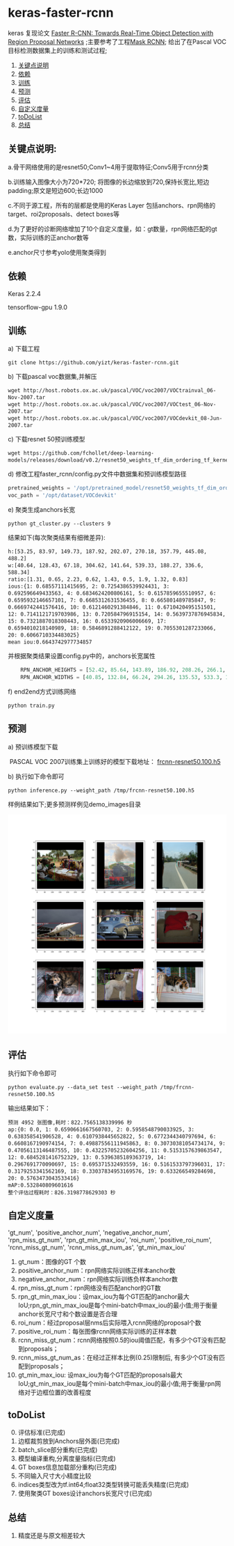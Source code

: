 # keras-faster-rcnn

keras 复现论文 [Faster R-CNN: Towards Real-Time Object Detection with Region Proposal Networks](https://arxiv.org/pdf/1504.08083.pdf) ;主要参考了工程[Mask RCNN](https://github.com/matterport/Mask_RCNN); 给出了在Pascal VOC目标检测数据集上的训练和测试过程;

1. [关键点说明](#关键点说明)
2. [依赖](#依赖)
3. [训练](#训练)
4. [预测](#预测)
5. [评估](#评估)
6. [自定义度量](#自定义度量)
7. [toDoList](#toDoList)
8. [总结](#总结)

## 关键点说明:

a.骨干网络使用的是resnet50;Conv1~4用于提取特征;Conv5用于rcnn分类

b.训练输入图像大小为720*720; 将图像的长边缩放到720,保持长宽比,短边padding;原文是短边600;长边1000

c.不同于源工程，所有的层都是使用的Keras Layer 包括anchors、rpn网络的target、roi2proposals、detect boxes等

d.为了更好的诊断网络增加了10个自定义度量，如：gt数量，rpn网络匹配的gt数，实际训练的正anchor数等

e.anchor尺寸参考yolo使用聚类得到


## 依赖

Keras 2.2.4

tensorflow-gpu 1.9.0



## 训练

a) 下载工程

```shell
git clone https://github.com/yizt/keras-faster-rcnn.git
```

b) 下载pascal voc数据集,并解压

```shell
wget http://host.robots.ox.ac.uk/pascal/VOC/voc2007/VOCtrainval_06-Nov-2007.tar
wget http://host.robots.ox.ac.uk/pascal/VOC/voc2007/VOCtest_06-Nov-2007.tar
wget http://host.robots.ox.ac.uk/pascal/VOC/voc2007/VOCdevkit_08-Jun-2007.tar
```

c) 下载resnet 50预训练模型

```shell
wget https://github.com/fchollet/deep-learning-models/releases/download/v0.2/resnet50_weights_tf_dim_ordering_tf_kernels_notop.h5
```

d) 修改工程faster_rcnn/config.py文件中数据集和预训练模型路径

```python
pretrained_weights = '/opt/pretrained_model/resnet50_weights_tf_dim_ordering_tf_kernels_notop.h5'
voc_path = '/opt/dataset/VOCdevkit'
```

e) 聚类生成anchors长宽
```shell
python gt_cluster.py --clusters 9
```
   结果如下(每次聚类结果有细微差异):
```shell
h:[53.25, 83.97, 149.73, 187.92, 202.07, 270.18, 357.79, 445.08, 488.2] 
w:[40.64, 128.43, 67.18, 304.62, 141.64, 539.33, 188.27, 336.6, 588.34]
ratio:[1.31, 0.65, 2.23, 0.62, 1.43, 0.5, 1.9, 1.32, 0.83]
ious:{1: 0.68557111415695, 2: 0.7254386539924431, 3: 0.692596649433563, 4: 0.6834624200806161, 5: 0.6157859655510957, 6: 0.6595932146657101, 7: 0.6685312631536455, 8: 0.665801489785847, 9: 0.6669742441576416, 10: 0.6121460291384846, 11: 0.6710420495151501, 12: 0.7141121719703986, 13: 0.720584796915154, 14: 0.5639737876945834, 15: 0.7321887018308443, 16: 0.6533920906006669, 17: 0.6594010218140989, 18: 0.5846891288412122, 19: 0.7055301287233066, 20: 0.6066710334483025}
mean iou:0.6643742977734857
```
   并根据聚类结果设置config.py中的，anchors长宽属性
```python
    RPN_ANCHOR_HEIGHTS = [52.42, 85.64, 143.89, 186.92, 208.26, 266.1, 359.72, 446.26, 484.92]
    RPN_ANCHOR_WIDTHS = [40.85, 132.84, 66.24, 294.26, 135.53, 533.3, 190.26, 339.55, 591.88]
```
f) end2end方式训练网络
```shell
python train.py
```

## 预测

a) 预训练模型下载

​    PASCAL VOC 2007训练集上训练好的模型下载地址： [frcnn-resnet50.100.h5](https://drive.google.com/file/d/1HEU0BFkU4l31DsHh-47XkjbiZaNEShAV/view?usp=sharing)


b) 执行如下命令即可

```shell
python inference.py --weight_path /tmp/frcnn-resnet50.100.h5
```

样例结果如下;更多预测样例见demo_images目录

![examples](demo_images/inferece_examples.2.png)


## 评估

执行如下命令即可

```shell
python evaluate.py --data_set test --weight_path /tmp/frcnn-resnet50.100.h5
```

输出结果如下：

```shell
预测 4952 张图像,耗时：822.7565138339996 秒
ap:{0: 0.0, 1: 0.6590661667560703, 2: 0.5958548790033925, 3: 0.638358541906528, 4: 0.6107938445652822, 5: 0.6772344340797694, 6: 0.6608167190974154, 7: 0.49887556111945863, 8: 0.30730381054734174, 9: 0.47056113146487555, 10: 0.43225705232604256, 11: 0.5153157639863547, 12: 0.6845281416752329, 13: 0.5396385189363719, 14: 0.2967691770090697, 15: 0.695371532493559, 16: 0.5161533797396031, 17: 0.3179253341562169, 18: 0.33037834953169576, 19: 0.633266549284698, 20: 0.5763473043533416}
mAP:0.532840809601616
整个评估过程耗时：826.3198778629303 秒
```

## 自定义度量

'gt_num', 'positive_anchor_num', 'negative_anchor_num', 'rpn_miss_gt_num',
                    'rpn_gt_min_max_iou', 'roi_num', 'positive_roi_num',
                    'rcnn_miss_gt_num', 'rcnn_miss_gt_num_as', 'gt_min_max_iou'
1. gt_num：图像的GT 个数
2. positive_anchor_num：rpn网络实际训练正样本anchor数
3. negative_anchor_num：rpn网络实际训练负样本anchor数
4. rpn_miss_gt_num：rpn网络没有匹配anchor的GT数
5. rpn_gt_min_max_iou：设max_iou为每个GT匹配的anchor最大IoU;rpn_gt_min_max_iou是每个mini-batch中max_iou的最小值;用于衡量anchor长宽尺寸和个数设置是否合理
6. roi_num：经过proposal层nms后实际喂入rcnn网络的proposal个数
7. positive_roi_num：每张图像rcnn网络实际训练的正样本数
8. rcnn_miss_gt_num：rcnn网络按照0.5的iou阈值匹配，有多少个GT没有匹配到proposals；
9. rcnn_miss_gt_num_as：在经过正样本比例(0.25)限制后, 有多少个GT没有匹配到proposals；
10. gt_min_max_iou: 设max_iou为每个GT匹配的proposals最大IoU;gt_min_max_iou是每个mini-batch中max_iou的最小值;用于衡量rpn网络对于边框位置的改善程度                  


## toDoList
0. 评估标准(已完成)
1. 边框裁剪放到Anchors层外面(已完成)
2. batch_slice部分重构(已完成)
3. 模型编译重构,分离度量指标(已完成)
4. GT boxes信息加载部分重构(已完成)
5. 不同输入尺寸大小精度比较
6. indices类型改为tf.int64;float32类型转换可能丢失精度(已完成)
7. 使用聚类GT boxes设计anchors长宽尺寸(已完成)


## 总结
1. 精度还是与原文相差较大
